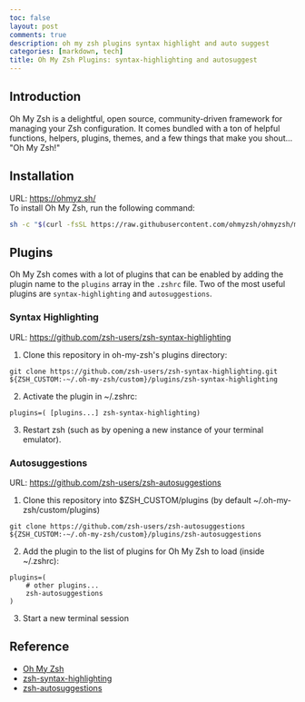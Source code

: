 ```yaml
---
toc: false
layout: post
comments: true
description: oh my zsh plugins syntax highlight and auto suggest
categories: [markdown, tech]
title: Oh My Zsh Plugins: syntax-highlighting and autosuggest
---
```

## Introduction
Oh My Zsh is a delightful, open source, community-driven framework for managing your Zsh configuration. It comes bundled with a ton of helpful functions, helpers, plugins, themes, and a few things that make you shout... "Oh My Zsh!"
## Installation
URL: https://ohmyz.sh/  
To install Oh My Zsh, run the following command:
```bash
sh -c "$(curl -fsSL https://raw.githubusercontent.com/ohmyzsh/ohmyzsh/master/tools/install.sh)"
```
## Plugins
Oh My Zsh comes with a lot of plugins that can be enabled by adding the plugin name to the `plugins` array in the `.zshrc` file. Two of the most useful plugins are `syntax-highlighting` and `autosuggestions`.
### Syntax Highlighting
URL: https://github.com/zsh-users/zsh-syntax-highlighting
1. Clone this repository in oh-my-zsh's plugins directory:
```
git clone https://github.com/zsh-users/zsh-syntax-highlighting.git ${ZSH_CUSTOM:-~/.oh-my-zsh/custom}/plugins/zsh-syntax-highlighting
```
2. Activate the plugin in ~/.zshrc:
```
plugins=( [plugins...] zsh-syntax-highlighting)
```
3. Restart zsh (such as by opening a new instance of your terminal emulator).
### Autosuggestions
URL: https://github.com/zsh-users/zsh-autosuggestions
1. Clone this repository into $ZSH_CUSTOM/plugins (by default ~/.oh-my-zsh/custom/plugins)
```
git clone https://github.com/zsh-users/zsh-autosuggestions ${ZSH_CUSTOM:-~/.oh-my-zsh/custom}/plugins/zsh-autosuggestions
```
2. Add the plugin to the list of plugins for Oh My Zsh to load (inside ~/.zshrc):
```
plugins=( 
    # other plugins...
    zsh-autosuggestions
)
```
3. Start a new terminal session
## Reference
- [Oh My Zsh](https://ohmyz.sh/)
- [zsh-syntax-highlighting](https://github.com/zsh-users/zsh-syntax-highlighting)
- [zsh-autosuggestions](https://github.com/zsh-users/zsh-autosuggestions)

